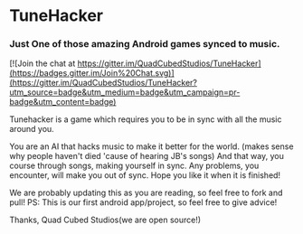 # TuneHacker
### Just One of those amazing Android games synced to music.

[![Join the chat at https://gitter.im/QuadCubedStudios/TuneHacker](https://badges.gitter.im/Join%20Chat.svg)](https://gitter.im/QuadCubedStudios/TuneHacker?utm_source=badge&utm_medium=badge&utm_campaign=pr-badge&utm_content=badge)

Tunehacker is a game which requires you to be in sync with all the music around you.

You are an AI that hacks music to make it better for the world.
(makes sense why people haven't died 'cause of hearing JB's songs)
And that way, you course through songs, making yourself in sync.
Any problems, you encounter, will make you out of sync.
Hope you like it when it is finished!

We are probably updating this as you are reading, so feel free to fork and pull!
PS: This is our first android app/project, so feel free to give advice!

Thanks, 
Quad Cubed Studios(we are open source!)
